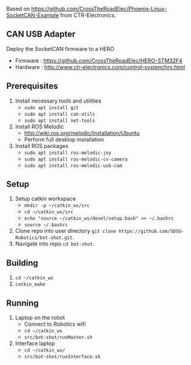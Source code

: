 Based on https://github.com/CrossTheRoadElec/Phoenix-Linux-SocketCAN-Example from CTR-Electronics.

## CAN USB Adapter
Deploy the SocketCAN firmware to a HERO
- Firmware : https://github.com/CrossTheRoadElec/HERO-STM32F4
- Hardware : http://www.ctr-electronics.com/control-system/hro.html

## Prerequisites

 1. Install necessary tools and utilities
     - `sudo apt install git`
     - `sudo apt install can-utils`
     - `sudo apt install net-tools`
 2. Install ROS Melodic
     - http://wiki.ros.org/melodic/Installation/Ubuntu
     - Perform full desktop installation
 3. Install ROS packages
     - `sudo apt install ros-melodic-joy`
     - `sudo apt install ros-melodic-cv-camera`
     - `sudo apt install ros-melodic-usb-cam`
 
 ## Setup
 1. Setup catkin workspace
     - `mkdir -p ~/catkin_ws/src`
     - `cd ~/catkin_ws/src`
     - `echo "source ~/catkin_ws/devel/setup.bash" >> ~/.bashrc`
     - `source ~/.bashrc`
 2. Clone repo into user directory `git clone https://github.com/SDSU-Robotics/bot-shot.git`.
 3. Navigate into repo `cd bot-shot`.

## Building
 1. `cd ~/catkin_ws`
 2. `catkin_make`

 ## Running
 1. Laptop on the robot
     - Connect to Robotics wifi
     - `cd ~/catkin_ws`
     - `src/bot-shot/runMaster.sh`
 2. Interface laptop
     - `cd ~/catkin_ws/`
     - `src/bot-shot/runInterface.sh`
    
